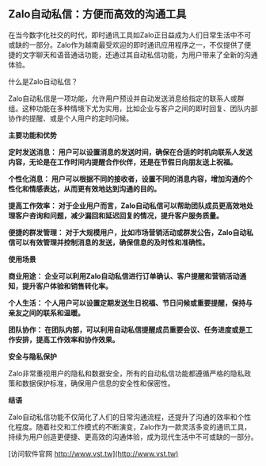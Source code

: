 ## **Zalo自动私信：方便而高效的沟通工具**

在当今数字化社交的时代，即时通讯工具如Zalo正日益成为人们日常生活中不可或缺的一部分。Zalo作为越南最受欢迎的即时通讯应用程序之一，不仅提供了便捷的文字聊天和语音通话功能，还通过其自动私信功能，为用户带来了全新的沟通体验。

什么是Zalo自动私信？

Zalo自动私信是一项功能，允许用户预设并自动发送消息给指定的联系人或群组。这种功能在多种情境下尤为实用，比如企业与客户之间的即时回复、团队内部协作的提醒、或是个人用户的定时问候。

**主要功能和优势**

**定时发送消息： 用户可以设置消息的发送时间，确保在合适的时机向联系人发送内容，无论是在工作时间内提醒合作伙伴，还是在节假日向朋友送上祝福。**

**个性化消息： 用户可以根据不同的接收者，设置不同的消息内容，增加沟通的个性化和情感表达，从而更有效地达到沟通的目的。**

**提高工作效率： 对于企业用户而言，Zalo自动私信可以帮助团队成员更高效地处理客户咨询和问题，减少漏回和延迟回复的情况，提升客户服务质量。**

**便捷的群发管理： 对于大规模用户，比如市场营销活动或群发公告，Zalo自动私信可以有效管理并控制消息的发送，确保信息的及时性和准确性。**

**使用场景**

**商业用途： 企业可以利用Zalo自动私信进行订单确认、客户提醒和营销活动通知，提升客户体验和销售转化率。**

**个人生活： 个人用户可以设置定期发送生日祝福、节日问候或重要提醒，保持与亲友之间的联系和温暖。**

**团队协作： 在团队内部，可以利用自动私信提醒成员重要会议、任务进度或是工作安排，提高工作效率和协作效果。**

**安全与隐私保护**

Zalo非常重视用户的隐私和数据安全，所有的自动私信功能都遵循严格的隐私政策和数据保护标准，确保用户信息的安全性和保密性。

**结语**

Zalo自动私信功能不仅简化了人们的日常沟通流程，还提升了沟通的效率和个性化程度。随着社交和工作模式的不断演变，Zalo作为一款灵活多变的通讯工具，持续为用户创造更便捷、更高效的沟通体验，成为现代生活中不可或缺的一部分。


[访问软件官网 http://www.vst.tw](http://www.vst.tw)
